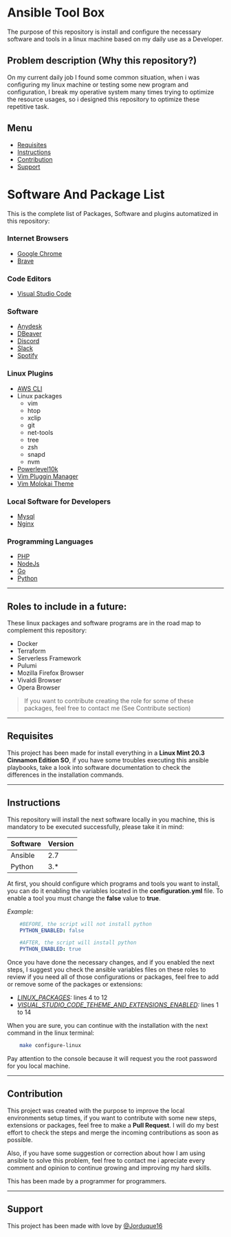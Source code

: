 # Ansible Tool Box

The purpose of this repository is install and configure the necessary software and tools in a linux machine based on 
my daily use as a Developer.

## Problem description (Why this repository?)

On my current daily job I found some common situation, when i was configuring my linux machine or testing some new 
program and configuration, I break my operative system many times trying to optimize the resource usages, so i designed 
this repository to optimize these repetitive task.


## Menu

* [Requisites](#Requisites)
* [Instructions](#Instructions)
* [Contribution](#Contribution)
* [Support](#Support)

# Software And Package List
 
This is the complete list of Packages, Software and plugins automatized in this repository:

### Internet Browsers

* [Google Chrome](https://www.google.com/intl/es_es/chrome/?brand=YTUH&gclid=Cj0KCQjw0vWnBhC6ARIsAJpJM6dmH2R9kxsx2A01ABkqDlywA1oih0WPgOUOtD9sDTVYlC6DpFzhSFoaAhpyEALw_wcB&gclsrc=aw.ds)
* [Brave](https://brave.com/es/)

### Code Editors

* [Visual Studio Code](https://code.visualstudio.com)

### Software

* [Anydesk](https://anydesk.com/en)
* [DBeaver](https://dbeaver.io)
* [Discord](https://discord.com)
* [Slack](https://slack.com)
* [Spotify](https://www.spotify.com)

### Linux Plugins

* [AWS CLI](https://aws.amazon.com/es/cli/)
* Linux packages
  - vim
  - htop
  - xclip
  - git
  - net-tools
  - tree
  - zsh
  - snapd
  - nvm
* [Powerlevel10k](https://github.com/romkatv/powerlevel10k)
* [Vim Pluggin Manager](https://github.com/junegunn/vim-plug)
* [Vim Molokai Theme](https://github.com/tomasr/molokai)

### Local Software for Developers

* [Mysql](https://www.mysql.com)
* [Nginx](https://www.nginx.com)

### Programming Languages

* [PHP](https://www.php.net)
* [NodeJs](https://nodejs.org/en)
* [Go](https://go.dev)
* [Python](https://www.python.org)

___

## Roles to include in a future:

These linux packages and software programs are in the road map to complement this repository:

* Docker
* Terraform
* Serverless Framework
* Pulumi
* Mozilla Firefox Browser
* Vivaldi Browser
* Opera Browser

> If you want to contribute creating the role for some of these packages, feel free to contact me (See Contribute section)

___

## Requisites

This project has been made for install everything in a __Linux Mint 20.3 Cinnamon Edition SO__, if you have some 
troubles executing this ansible playbooks, take a look into software documentation to check the differences in the 
installation commands. 

___

## Instructions

This repository will install the next software locally in you machine, this is mandatory to be executed successfully,
please take it in mind:

| Software | Version |
|----------|---------|
| Ansible  | 2.7     |
| Python   | 3.*     |

At first, you should configure which programs and tools you want to install, you can do it enabling the variables 
located in the __configuration.yml__ file. To enable a tool you must change the __false__ value to __true__.

*Example:*

``` yaml
    #BEFORE, the script will not install python
    PYTHON_ENABLED: false

    #AFTER, the script will install python
    PYTHON_ENABLED: true
```

Once you have done the necessary changes, and if you enabled the next steps, I suggest you check the ansible variables 
files on these roles to review if you need all of those configurations or packages, feel free to add or remove some of 
the packages or extensions:

- *[LINUX_PACKAGES](#roles/linux_config/vars/main.yml):*  lines 4 to 12
- *[VISUAL_STUDIO_CODE_TEHEME_AND_EXTENSIONS_ENABLED](#roles/code_editors/vars/main.yml):* lines 1 to 14

 When you are sure, you can continue with the installation with the next command in the linux terminal:

``` bash
    make configure-linux
```

Pay attention to the console because it will request you the root password for you local machine.

___

## Contribution

This project was created with the purpose to improve the local environments setup times, if you want to contribute with 
some new steps, extensions or packages, feel free to make a __Pull Request__. I will do my best effort to check the 
steps and merge the incoming contributions as soon as possible.

Also, if you have some suggestion or correction about how I am using ansible to solve this problem, feel free to contact me
i apreciate every comment and opinion to continue growing and improving my hard skills.

This has been made by a programmer for programmers.
___

## Support

This project has been made with love by [@Jorduque16](https://github.com/Jorduque16)